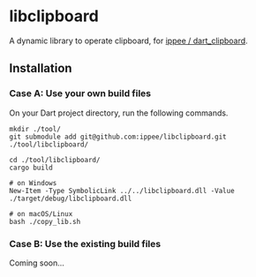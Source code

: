 # libclipboard

A dynamic library to operate clipboard, for [ippee / dart_clipboard](https://github.com/ippee/dart_clipboard).

## Installation

### Case A: Use your own build files

On your Dart project directory, run the following commands.

```shell
mkdir ./tool/
git submodule add git@github.com:ippee/libclipboard.git ./tool/libclipboard/

cd ./tool/libclipboard/
cargo build

# on Windows
New-Item -Type SymbolicLink ../../libclipboard.dll -Value ./target/debug/libclipboard.dll

# on macOS/Linux
bash ./copy_lib.sh
```

### Case B: Use the existing build files

Coming soon...
